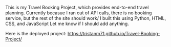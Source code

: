 This is my Travel Booking Project, which provides end-to-end travel planning. Currently becasue I ran out of API calls, there is no booking service, but the rest of the site should work/
I built this using Python, HTML, CSS, and JavaScript
Let me know if I should add anything. 

Here is the deployed project: https://tristanm71.github.io/Travel-Booking-Project/
